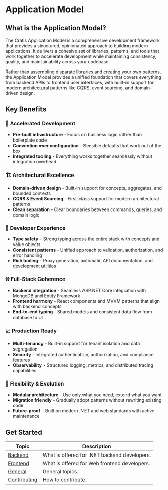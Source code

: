 # Application Model

## What is the Application Model?

The Cratis Application Model is a comprehensive development framework that provides a structured, opinionated approach to building modern applications. It delivers a cohesive set of libraries, patterns, and tools that work together to accelerate development while maintaining consistency, quality, and maintainability across your codebase.

Rather than assembling disparate libraries and creating your own patterns, the Application Model provides a unified foundation that covers everything from backend APIs to frontend user interfaces, with built-in support for modern architectural patterns like CQRS, event sourcing, and domain-driven design.

## Key Benefits

### 🚀 **Accelerated Development**

- **Pre-built infrastructure** - Focus on business logic rather than boilerplate code
- **Convention over configuration** - Sensible defaults that work out of the box
- **Integrated tooling** - Everything works together seamlessly without integration overhead

### 🏗️ **Architectural Excellence**

- **Domain-driven design** - Built-in support for concepts, aggregates, and bounded contexts
- **CQRS & Event Sourcing** - First-class support for modern architectural patterns
- **Clean separation** - Clear boundaries between commands, queries, and domain logic

### 🔧 **Developer Experience**

- **Type safety** - Strong typing across the entire stack with concepts and value objects
- **Consistent patterns** - Unified approach to validation, authorization, and error handling
- **Rich tooling** - Proxy generation, automatic API documentation, and development utilities

### 🌐 **Full-Stack Coherence**

- **Backend integration** - Seamless ASP.NET Core integration with MongoDB and Entity Framework
- **Frontend harmony** - React components and MVVM patterns that align with backend concepts
- **End-to-end typing** - Shared models and consistent data flow from database to UI

### 📈 **Production Ready**

- **Multi-tenancy** - Built-in support for tenant isolation and data segregation
- **Security** - Integrated authentication, authorization, and compliance features
- **Observability** - Structured logging, metrics, and distributed tracing capabilities

### 🔄 **Flexibility & Evolution**

- **Modular architecture** - Use only what you need, extend what you want
- **Migration friendly** - Gradually adopt patterns without rewriting existing code
- **Future-proof** - Built on modern .NET and web standards with active maintenance

## Get Started

| Topic | Description |
| ------- | ----------- |
| [Backend](./backend/index.md) | What is offered for .NET backend developers. |
| [Frontend](./frontend/index.md) | What is offered for Web frontend developers. |
| [General](./general/index.md) | General topics. |
| [Contributing](./contributing/index.md) | How to contribute. |
